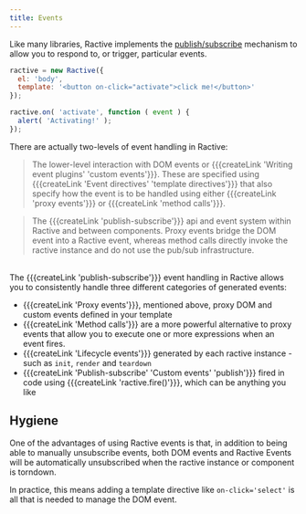 ```yaml
---
title: Events
---
```


Like many libraries, Ractive implements the [publish/subscribe](http://addyosmani.com/blog/understanding-the-publishsubscribe-pattern-for-greater-javascript-scalability/) mechanism to allow you to respond to, or trigger, particular events.

```js
ractive = new Ractive({
  el: 'body',
  template: '<button on-click="activate">click me!</button>'
});

ractive.on( 'activate', function ( event ) {
  alert( 'Activating!' );
});
```

There are actually two-levels of event handling in Ractive:

> The lower-level interaction with DOM events or {{{createLink 'Writing event plugins' 'custom events'}}}. These are specified using {{{createLink 'Event directives' 'template directives'}}} that also specify how the event is to be handled using either {{{createLink 'proxy events'}}} or {{{createLink 'method calls'}}}.

> The {{{createLink 'publish-subscribe'}}} api and event system within Ractive and between components. Proxy events bridge the DOM event into a Ractive event, whereas method calls directly invoke the ractive instance and do not use the pub/sub infrastructure.

<br>
The {{{createLink 'publish-subscribe'}}} event handling in Ractive allows you to consistently handle three different categories of generated events:

* {{{createLink 'Proxy events'}}}, mentioned above, proxy DOM and custom events defined in your template
* {{{createLink 'Method calls'}}} are a more powerful alternative to proxy events that allow you to execute one or more expressions when an event fires.
* {{{createLink 'Lifecycle events'}}} generated by each ractive instance - such as `init`, `render` and `teardown`
* {{{createLink 'Publish-subscribe' 'Custom events' 'publish'}}} fired in code using {{{createLink 'ractive.fire()'}}}, which can be anything you like

## Hygiene

One of the advantages of using Ractive events is that, in addition to being able to manually unsubscribe events, both DOM events and
Ractive Events will be automatically unsubscribed when the ractive instance or component is torndown.

In practice, this means adding a template directive like `on-click='select'` is all that is needed to manage the DOM event.
